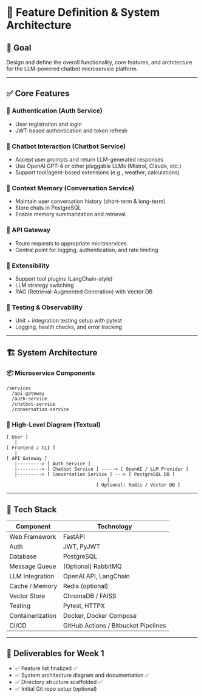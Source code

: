 
# 🚀 Feature Definition & System Architecture

## 🎯 Goal
Design and define the overall functionality, core features, and architecture for the LLM-powered chatbot microservice platform.

---

## ✅ Core Features

### 🔐 Authentication (Auth Service)
- User registration and login
- JWT-based authentication and token refresh

### 💬 Chatbot Interaction (Chatbot Service)
- Accept user prompts and return LLM-generated responses
- Use OpenAI GPT-4 or other pluggable LLMs (Mistral, Claude, etc.)
- Support tool/agent-based extensions (e.g., weather, calculations)

### 🧠 Context Memory (Conversation Service)
- Maintain user conversation history (short-term & long-term)
- Store chats in PostgreSQL
- Enable memory summarization and retrieval

### 🔄 API Gateway
- Route requests to appropriate microservices
- Central point for logging, authentication, and rate limiting

### 🧰 Extensibility
- Support tool plugins (LangChain-style)
- LLM strategy switching
- RAG (Retrieval-Augmented Generation) with Vector DB

### 🧪 Testing & Observability
- Unit + integration testing setup with pytest
- Logging, health checks, and error tracking

---

## 🏗️ System Architecture

### 📦 Microservice Components
```
/services
  /api-gateway
  /auth-service
  /chatbot-service
  /conversation-service
```

### 🔗 High-Level Diagram (Textual)
```
[ User ]
   |
[ Frontend / CLI ]
   |
[ API Gateway ]
   |---------> [ Auth Service ]
   |---------> [ Chatbot Service ] -----> [ OpenAI / LLM Provider ]
   |---------> [ Conversation Service ] ---> [ PostgreSQL DB ]
                                     |
                                 [ Optional: Redis / Vector DB ]
```

---

## 🔧 Tech Stack

| Component         | Technology          |
|------------------|---------------------|
| Web Framework     | FastAPI             |
| Auth              | JWT, PyJWT          |
| Database          | PostgreSQL          |
| Message Queue     | (Optional) RabbitMQ |
| LLM Integration   | OpenAI API, LangChain |
| Cache / Memory    | Redis (optional)    |
| Vector Store      | ChromaDB / FAISS    |
| Testing           | Pytest, HTTPX       |
| Containerization  | Docker, Docker Compose |
| CI/CD             | GitHub Actions / Bitbucket Pipelines |

---

## 📌 Deliverables for Week 1
- ✅ Feature list finalized ✅
- ✅ System architecture diagram and documentation ✅
- ✅ Directory structure scaffolded ✅
- ✅ Initial Git repo setup (optional)
